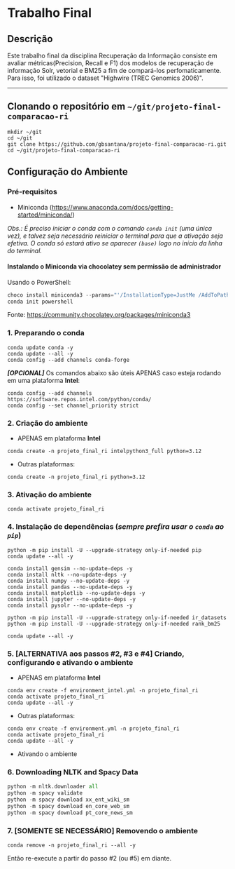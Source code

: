 # Trabalho Final

## Descrição
Este trabalho final da disciplina Recuperação da Informação consiste em avaliar métricas(Precision, Recall e F1) dos modelos de recuperação de informação Solr, vetorial e BM25 a fim de compará-los perfomaticamente. Para isso, foi utilizado o dataset "Highwire (TREC Genomics 2006)".

---

## Clonando o repositório em `~/git/projeto-final-comparacao-ri`

```shell
mkdir ~/git
cd ~/git
git clone https://github.com/gbsantana/projeto-final-comparacao-ri.git
cd ~/git/projeto-final-comparacao-ri
```
## Configuração do Ambiente

### Pré-requisitos

- Miniconda (<https://www.anaconda.com/docs/getting-started/miniconda/>)

_Obs.: É preciso iniciar o conda com o comando `conda init` (uma única vez), e talvez seja necessário reiniciar o terminal para que a ativação seja efetiva. O conda só estará ativo se aparecer `(base)` logo no início da linha do terminal._

#### Instalando o Miniconda via chocolatey sem permissão de administrador

Usando o PowerShell:

```powershell
choco install miniconda3 --params="'/InstallationType=JustMe /AddToPath=1 /RegisterPython=0'"
conda init powershell
```

Fonte: https://community.chocolatey.org/packages/miniconda3

### 1. Preparando o conda

```shell
conda update conda -y
conda update --all -y
conda config --add channels conda-forge
```

**_[OPCIONAL]_** Os comandos abaixo são úteis APENAS caso esteja rodando em uma plataforma **Intel**:

```shell
conda config --add channels https://software.repos.intel.com/python/conda/
conda config --set channel_priority strict
```

### 2. Criação do ambiente

- APENAS em plataforma **Intel**

```shell
conda create -n projeto_final_ri intelpython3_full python=3.12
```

- Outras plataformas:

```shell
conda create -n projeto_final_ri python=3.12
```

### 3. Ativação do ambiente

```shell
conda activate projeto_final_ri
```
### 4. Instalação de dependências (_sempre prefira usar o `conda` ao `pip`_)

```shell
python -m pip install -U --upgrade-strategy only-if-needed pip
conda update --all -y

conda install gensim --no-update-deps -y
conda install nltk --no-update-deps -y
conda install numpy --no-update-deps -y
conda install pandas --no-update-deps -y
conda install matplotlib --no-update-deps -y
conda install jupyter --no-update-deps -y
conda install pysolr --no-update-deps -y

python -m pip install -U --upgrade-strategy only-if-needed ir_datasets
python -m pip install -U --upgrade-strategy only-if-needed rank_bm25

conda update --all -y
```

### 5. [ALTERNATIVA aos passos #2, #3 e #4] Criando, configurando e ativando o ambiente

- APENAS em plataforma **Intel**

```shell
conda env create -f environment_intel.yml -n projeto_final_ri
conda activate projeto_final_ri
conda update --all -y
```

- Outras plataformas:

```shell
conda env create -f environment.yml -n projeto_final_ri
conda activate projeto_final_ri
conda update --all -y
```

- Ativando o ambiente

### 6. Downloading NLTK and Spacy Data

```python
python -m nltk.downloader all
python -m spacy validate
python -m spacy download xx_ent_wiki_sm
python -m spacy download en_core_web_sm
python -m spacy download pt_core_news_sm
```

### 7. [SOMENTE SE NECESSÁRIO] Removendo o ambiente

```shell
conda remove -n projeto_final_ri --all -y
```

Então re-execute a partir do passo #2 (ou #5) em diante.
